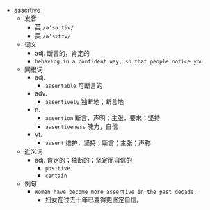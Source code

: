- assertive
  - 发音
    - 英 `/ə'səːtiv/`
    - 美 `/ə'sɝtɪv/`
  - 词义
    - adj. 断言的，肯定的
    - `behaving in a confident way, so that people notice you`
  - 同根词
    - adj.
      - `assertable` 可断言的
    - adv.
      - `assertively` 独断地；断言地
    - n.
      - `assertion` 断言，声明；主张，要求；坚持
      - `assertiveness` 魄力，自信
    - vt.
      - `assert` 维护，坚持；断言；主张；声称
  - 近义词
    - adj. 肯定的；独断的；坚定而自信的
      - `positive`
      - `centain`
  - 例句
    - `Women have become more assertive in the past decade.`
      - 妇女在过去十年已变得更坚定自信。

